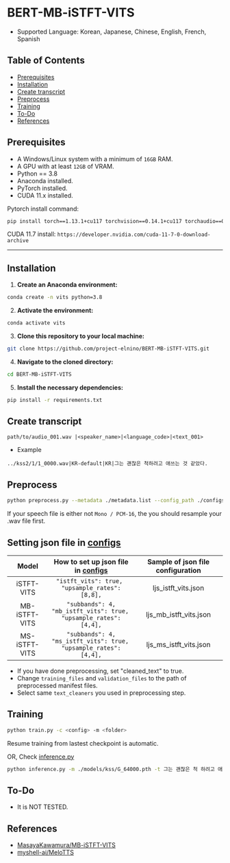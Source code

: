 # BERT-MB-iSTFT-VITS

- Supported Language: Korean, Japanese, Chinese, English, French, Spanish

## Table of Contents 
- [Prerequisites](#prerequisites)
- [Installation](#installation)
- [Create transcript](#create-transcript)
- [Preprocess](#preprocess)
- [Training](#training)
- [To-Do](#to-do)
- [References](#references)


## Prerequisites
- A Windows/Linux system with a minimum of `16GB` RAM.
- A GPU with at least `12GB` of VRAM.
- Python == 3.8
- Anaconda installed.
- PyTorch installed.
- CUDA 11.x installed.

Pytorch install command:
```sh
pip install torch==1.13.1+cu117 torchvision==0.14.1+cu117 torchaudio==0.13.1 --extra-index-url https://download.pytorch.org/whl/cu117
```

CUDA 11.7 install:
`https://developer.nvidia.com/cuda-11-7-0-download-archive`

---


## Installation 
1. **Create an Anaconda environment:**

```sh
conda create -n vits python=3.8
```

2. **Activate the environment:**

```sh
conda activate vits
```

3. **Clone this repository to your local machine:**

```sh
git clone https://github.com/project-elnino/BERT-MB-iSTFT-VITS.git
```

4. **Navigate to the cloned directory:**

```sh
cd BERT-MB-iSTFT-VITS
```

5. **Install the necessary dependencies:**

```sh
pip install -r requirements.txt
```


## Create transcript

```
path/to/audio_001.wav |<speaker_name>|<language_code>|<text_001>
```
- Example
```
../kss2/1/1_0000.wav|KR-default|KR|그는 괜찮은 척하려고 애쓰는 것 같았다.
```


## Preprocess
```sh
python preprocess.py --metadata ./metadata.list --config_path ./configs/config.json
```

If your speech file is either not `Mono / PCM-16`, the you should resample your .wav file first. 


## Setting json file in [configs](configs)

| Model | How to set up json file in [configs](configs) | Sample of json file configuration|
| :---: | :---: | :---: |
| iSTFT-VITS | ```"istft_vits": true, ```<br>``` "upsample_rates": [8,8], ``` | ljs_istft_vits.json |
| MB-iSTFT-VITS | ```"subbands": 4,```<br>```"mb_istft_vits": true, ```<br>``` "upsample_rates": [4,4], ``` | ljs_mb_istft_vits.json |
| MS-iSTFT-VITS | ```"subbands": 4,```<br>```"ms_istft_vits": true, ```<br>``` "upsample_rates": [4,4], ``` | ljs_ms_istft_vits.json |

- If you have done preprocessing, set "cleaned_text" to true. 
- Change `training_files` and `validation_files` to the path of preprocessed manifest files. 
- Select same `text_cleaners` you used in preprocessing step. 

## Training
```sh
python train.py -c <config> -m <folder>
```
Resume training from lastest checkpoint is automatic.

OR, Check [inference.py](inference.py)

```sh
python inference.py -m ./models/kss/G_64000.pth -t 그는 괜찮은 척 하려고 애쓰는 것 같았다.
```

## To-Do

- It is NOT TESTED.


## References
- [MasayaKawamura/MB-iSTFT-VITS](https://github.com/MasayaKawamura/MB-iSTFT-VITS)
- [myshell-ai/MeloTTS](https://github.com/myshell-ai)

